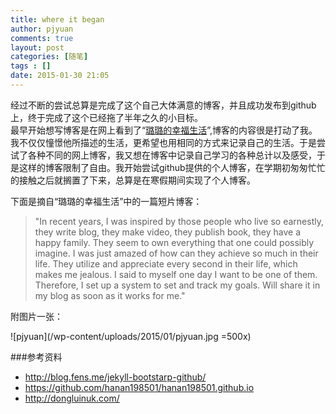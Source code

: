 ```yaml
---
title: where it began
author: pjyuan
comments: true
layout: post
categories: [随笔]
tags : []
date: 2015-01-30 21:05
---
```

经过不断的尝试总算是完成了这个自己大体满意的博客，并且成功发布到github上，终于完成了这个已经拖了半年之久的小目标。	  
最早开始想写博客是在网上看到了“[璐璐的幸福生活](http://dongluinuk.com/)”,博客的内容很是打动了我。我不仅仅憧憬他所描述的生活，更希望也用相同的方式来记录自己的生活。于是尝试了各种不同的网上博客，我又想在博客中记录自己学习的各种总计以及感受，于是这样的博客限制了自由。我开始尝试github提供的个人博客，在学期初匆匆忙忙的接触之后就搁置了下来，总算是在寒假期间实现了个人博客。   

下面是摘自“璐璐的幸福生活”中的一篇短片博客：
>"In recent years, I was inspired by those people who live so earnestly, they write blog, they make video, they publish book, they have a happy family. They seem to own everything that one could possibly imagine. I was just amazed of how can they achieve so much in their life. They utilize and appreciate every second in their life, which makes me jealous.  I said to myself one day I want to be one of them. 
Therefore, I set up a system to set and track my goals. Will share it in my blog as soon as it works for me."  

附图片一张：  

![pjyuan](/wp-content/uploads/2015/01/pjyuan.jpg =500x)

###参考资料
* http://blog.fens.me/jekyll-bootstarp-github/
* https://github.com/hanan198501/hanan198501.github.io
* http://dongluinuk.com/